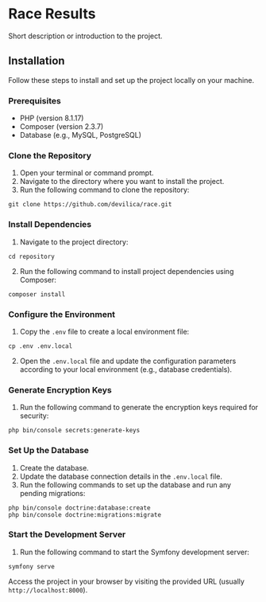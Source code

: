   <h1>Race Results</h1>
  
  <p>Short description or introduction to the project.</p>
  
  <h2>Installation</h2>
  
  <p>Follow these steps to install and set up the project locally on your machine.</p>
  
  <h3>Prerequisites</h3>
  
  <ul>
    <li>PHP (version 8.1.17)</li>
    <li>Composer (version 2.3.7)</li>
    <li>Database (e.g., MySQL, PostgreSQL)</li>
  </ul>
  
  <h3>Clone the Repository</h3>
  
  <ol>
    <li>Open your terminal or command prompt.</li>
    <li>Navigate to the directory where you want to install the project.</li>
    <li>Run the following command to clone the repository:</li>
  </ol>
  
  <pre><code>git clone https://github.com/devilica/race.git</code></pre>
  
  <h3>Install Dependencies</h3>
  
  <ol>
    <li>Navigate to the project directory:</li>
  </ol>
  
  <pre><code>cd repository</code></pre>
  
  <ol start="2">
    <li>Run the following command to install project dependencies using Composer:</li>
  </ol>
  
  <pre><code>composer install</code></pre>
  
  <h3>Configure the Environment</h3>
  
  <ol>
    <li>Copy the <code>.env</code> file to create a local environment file:</li>
  </ol>
  
  <pre><code>cp .env .env.local</code></pre>
  
  <ol start="2">
    <li>Open the <code>.env.local</code> file and update the configuration parameters according to your local environment (e.g., database credentials).</li>
  </ol>
  
  <h3>Generate Encryption Keys</h3>
  
  <ol>
    <li>Run the following command to generate the encryption keys required for security:</li>
  </ol>
  
  <pre><code>php bin/console secrets:generate-keys</code></pre>
  
  <h3>Set Up the Database</h3>
  
  <ol>
    <li>Create the database.</li>
    <li>Update the database connection details in the <code>.env.local</code> file.</li>
    <li>Run the following commands to set up the database and run any pending migrations:</li>
  </ol>
  
  <pre><code>php bin/console doctrine:database:create
php bin/console doctrine:migrations:migrate</code></pre>
  
  <h3>Start the Development Server</h3>
  
  <ol>
    <li>Run the following command to start the Symfony development server:</li>
  </ol>
  
  <pre><code>symfony serve</code></pre>
  
  <p>Access the project in your browser by visiting the provided URL (usually <code>http://localhost:8000</code>).</p>
  


